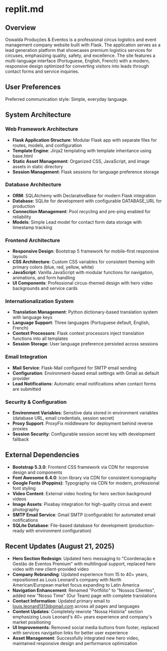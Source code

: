 # replit.md

## Overview

Oswalda Produções & Eventos is a professional circus logistics and event management company website built with Flask. The application serves as a lead generation platform that showcases premium logistics services for circuses, emphasizing quality, safety, and excellence. The site features a multi-language interface (Portuguese, English, French) with a modern, responsive design optimized for converting visitors into leads through contact forms and service inquiries.

## User Preferences

Preferred communication style: Simple, everyday language.

## System Architecture

### Web Framework Architecture
- **Flask Application Structure**: Modular Flask app with separate files for routes, models, and configuration
- **Template Engine**: Jinja2 templating with template inheritance using base.html
- **Static Asset Management**: Organized CSS, JavaScript, and image assets in static directory
- **Session Management**: Flask sessions for language preference storage

### Database Architecture
- **ORM**: SQLAlchemy with DeclarativeBase for modern Flask integration
- **Database**: SQLite for development with configurable DATABASE_URL for production
- **Connection Management**: Pool recycling and pre-ping enabled for reliability
- **Models**: Simple Lead model for contact form data storage with timestamp tracking

### Frontend Architecture
- **Responsive Design**: Bootstrap 5 framework for mobile-first responsive layouts
- **CSS Architecture**: Custom CSS variables for consistent theming with primary colors (blue, red, yellow, white)
- **JavaScript**: Vanilla JavaScript with modular functions for navigation, animations, and form handling
- **UI Components**: Professional circus-themed design with hero video backgrounds and service cards

### Internationalization System
- **Translation Management**: Python dictionary-based translation system with language keys
- **Language Support**: Three languages (Portuguese default, English, French)
- **Context Processors**: Flask context processors inject translation functions into all templates
- **Session Storage**: User language preference persisted across sessions

### Email Integration
- **Mail Service**: Flask-Mail configured for SMTP email sending
- **Configuration**: Environment-based email settings with Gmail as default provider
- **Lead Notifications**: Automatic email notifications when contact forms are submitted

### Security & Configuration
- **Environment Variables**: Sensitive data stored in environment variables (database URL, email credentials, session secret)
- **Proxy Support**: ProxyFix middleware for deployment behind reverse proxies
- **Session Security**: Configurable session secret key with development fallback

## External Dependencies

- **Bootstrap 5.3.0**: Frontend CSS framework via CDN for responsive design and components
- **Font Awesome 6.4.0**: Icon library via CDN for consistent iconography
- **Google Fonts (Poppins)**: Typography via CDN for modern, professional font styling
- **Video Content**: External video hosting for hero section background videos
- **Image Assets**: Pixabay integration for high-quality circus and event photography
- **SMTP Email Service**: Gmail SMTP (configurable) for automated email notifications
- **SQLite Database**: File-based database for development (production-ready with environment configuration)

## Recent Updates (August 21, 2025)

- **Hero Section Redesign**: Updated hero messaging to "Coordenação e Gestão de Eventos Premium" with multilingual support, replaced hero video with new client-provided video
- **Company Rebranding**: Updated experience from 15 to 40+ years, repositioned as Louis Leonard's company with North American/European market focus expanding to Latin America
- **Navigation Enhancement**: Renamed "Portfólio" to "Nossos Clientes", added new "Nosso Time" (Our Team) page with complete translations
- **Contact Information**: Updated primary email to louis.leonard1313@gmail.com across all pages and languages
- **Content Updates**: Completely rewrote "Nossa História" section emphasizing Louis Leonard's 40+ years experience and company's market positioning
- **UI Improvements**: Removed social media buttons from footer, replaced with services navigation links for better user experience
- **Asset Management**: Successfully integrated new hero video, maintained responsive design and performance optimization